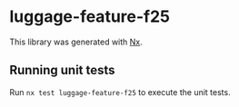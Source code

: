 # luggage-feature-f25

This library was generated with [Nx](https://nx.dev).

## Running unit tests

Run `nx test luggage-feature-f25` to execute the unit tests.
